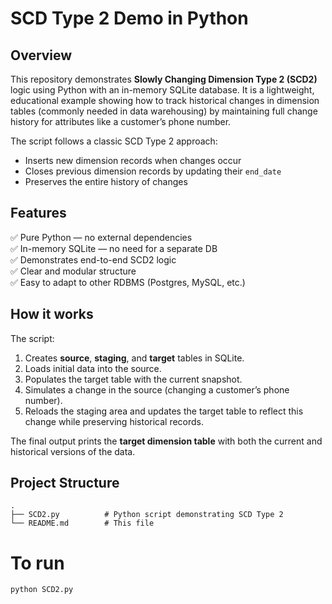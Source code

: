# SCD Type 2 Demo in Python

## Overview

This repository demonstrates **Slowly Changing Dimension Type 2 (SCD2)** logic using Python with an in-memory SQLite database. It is a lightweight, educational example showing how to track historical changes in dimension tables (commonly needed in data warehousing) by maintaining full change history for attributes like a customer’s phone number.

The script follows a classic SCD Type 2 approach:
- Inserts new dimension records when changes occur
- Closes previous dimension records by updating their `end_date`
- Preserves the entire history of changes

## Features

✅ Pure Python — no external dependencies  
✅ In-memory SQLite — no need for a separate DB  
✅ Demonstrates end-to-end SCD2 logic  
✅ Clear and modular structure  
✅ Easy to adapt to other RDBMS (Postgres, MySQL, etc.)

## How it works

The script:

1. Creates **source**, **staging**, and **target** tables in SQLite.  
2. Loads initial data into the source.  
3. Populates the target table with the current snapshot.  
4. Simulates a change in the source (changing a customer’s phone number).  
5. Reloads the staging area and updates the target table to reflect this change while preserving historical records.

The final output prints the **target dimension table** with both the current and historical versions of the data.

## Project Structure

```plaintext
.
├── SCD2.py          # Python script demonstrating SCD Type 2
└── README.md        # This file
```
# To run #
``` python SCD2.py ```
